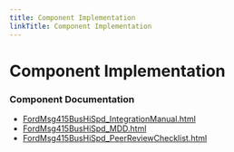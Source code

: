 ```yaml
---
title: Component Implementation
linkTitle: Component Implementation
---
```


# Component Implementation
### Component Documentation

- [FordMsg415BusHiSpd_IntegrationManual.html](doc/FordMsg415BusHiSpd_IntegrationManual.html)
- [FordMsg415BusHiSpd_MDD.html](doc/FordMsg415BusHiSpd_MDD.html)
- [FordMsg415BusHiSpd_PeerReviewChecklist.html](doc/FordMsg415BusHiSpd_PeerReviewChecklist.html)

